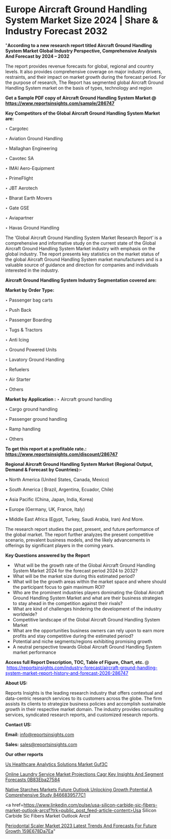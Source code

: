 # Europe Aircraft Ground Handling System Market Size 2024 | Share & Industry Forecast 2032

"<strong>According to a new research report titled Aircraft Ground Handling System Market Global Industry Perspective, Comprehensive Analysis And Forecast by 2024 – 2032</strong>

The report provides revenue forecasts for global, regional and country levels. It also provides comprehensive coverage on major industry drivers, restraints, and their impact on market growth during the forecast period. For the purpose of research, The Report has segmented global Aircraft Ground Handling System market on the basis of types, technology and region

<strong>Get a Sample PDF copy of Aircraft Ground Handling System Market </strong><strong>@<a href=https://www.reportsinsights.com/sample/286747 style=color:#0000ff;> https://www.reportsinsights.com/sample/286747</a></strong></font>

<strong>Key Competitors of the Global Aircraft Ground Handling System Market are:</strong>

‣ Cargotec

‣ Aviation Ground Handling

‣ Mallaghan Engineering

‣ Cavotec SA

‣ IMAI Aero-Equipment

‣ PrimeFlight

‣ JBT Aerotech

‣ Bharat Earth Movers

‣ Gate GSE

‣ Aviapartner

‣ Havas Ground Handling

The ‘Global Aircraft Ground Handling System Market Research Report’ is a comprehensive and informative study on the current state of the Global Aircraft Ground Handling System Market industry with emphasis on the global industry. The report presents key statistics on the market status of the global Aircraft Ground Handling System market manufacturers and is a valuable source of guidance and direction for companies and individuals interested in the industry.

<strong>Aircraft Ground Handling System Industry Segmentation covered are:</strong>

<strong>Market by Order Type: </strong>

‣ Passenger bag carts

‣ Push Back

‣ Passenger Boarding

‣ Tugs & Tractors

‣ Anti Icing

‣ Ground Powered Units

‣ Lavatory Ground Handling

‣ Refuelers

‣ Air Starter

‣ Others

<strong>Market by Application :</strong>
 ‣ Aircraft ground handling

‣ Cargo ground handling

‣ Passenger ground handling

‣ Ramp handling

‣ Others

<strong>To get this report at a profitable rate.: <a href=https://www.reportsinsights.com/discount/286747 style=color:#0000ff;>https://www.reportsinsights.com/discount/286747</a></strong></font>

<strong>Regional Aircraft Ground Handling System Market (Regional Output, Demand &amp; Forecast by Countries):-</strong>

• North America (United States, Canada, Mexico)

• South America ( Brazil, Argentina, Ecuador, Chile)

• Asia Pacific (China, Japan, India, Korea)

• Europe (Germany, UK, France, Italy)

• Middle East Africa (Egypt, Turkey, Saudi Arabia, Iran) And More.

The research report studies the past, present, and future performance of the global market. The report further analyzes the present competitive scenario, prevalent business models, and the likely advancements in offerings by significant players in the coming years.

<strong>Key Questions answered by the Report</strong>
<ul>
  <li> What will be the growth rate of the Global Aircraft Ground Handling System Market 2024 for the forecast period 2024 to 2032?</li>
  <li>What will be the market size during this estimated period?</li>
  <li>What will be the growth areas within the market space and where should the participant focus to gain maximum ROI?</li>
  <li>Who are the prominent industries players dominating the Global Aircraft Ground Handling System Market and what are their business strategies to stay ahead in the competition against their rivals?</li>
  <li>What are kind of challenges hindering the development of the industry worldwide?</li>
  <li>Competitive landscape of the Global Aircraft Ground Handling System Market</li>
  <li>What are the opportunities business owners can rely upon to earn more profits and stay competitive during the estimated period?</li>
  <li>Potential and niche segments/regions exhibiting promising growth</li>
  <li>A neutral perspective towards Global Aircraft Ground Handling System market performance</li>
</ul>
<strong>Access full Report Description, TOC, Table of Figure, Chart, etc. </strong>@  <a href=https://reportsinsights.com/industry-forecast/aircraft-ground-handling-system-market-report-history-and-forecast-2026-286747 style=color:#0000ff;>https://reportsinsights.com/industry-forecast/aircraft-ground-handling-system-market-report-history-and-forecast-2026-286747</a></font>

<strong><strong>About US</strong>:</strong>

Reports Insights is the leading research industry that offers contextual and data-centric research services to its customers across the globe. The firm assists its clients to strategize business policies and accomplish sustainable growth in their respective market domain. The industry provides consulting services, syndicated research reports, and customized research reports.

<strong>Contact US:</strong>

<p class=""""><b>Email:</b> <a href=mailto:info@reportsinsights.com>info@reportsinsights.com</a></p>
<p class=""""><b>Sales:</b> <a href=mailto:sales@reportsinsights.com>sales@reportsinsights.com</a></p>

<strong>Our other reports</strong>

<a href=https://www.linkedin.com/pulse/us-healthcare-analytics-solutions-market-guf3c/>Us Healthcare Analytics Solutions Market Guf3C</a>

<a href=https://medium.com/@gd336335/online-laundry-service-market-projections-cagr-key-insights-and-segment-forecasts-0b83eba27584>Online Laundry Service Market Projections Cagr Key Insights And Segment Forecasts 0B83Eba27584</a>

<a href=https://medium.com/@tidke9676/native-starches-markets-future-outlook-unlocking-growth-potential-a-comprehensive-study-8466839577c1>Native Starches Markets Future Outlook Unlocking Growth Potential A Comprehensive Study 8466839577C1</a>

<a href=https://www.linkedin.com/pulse/usa-silicon-carbide-sic-fibers-market-outlook-arcsf?trk=public_post_feed-article-content>Usa Silicon Carbide Sic Fibers Market Outlook Arcsf</a>

<a href=https://medium.com/@anjalimore4366343/periodontal-scaler-market-2023-latest-trends-and-forecasts-for-future-growth-159e678da7ea>Periodontal Scaler Market 2023 Latest Trends And Forecasts For Future Growth 159E678Da7Ea</a>"
